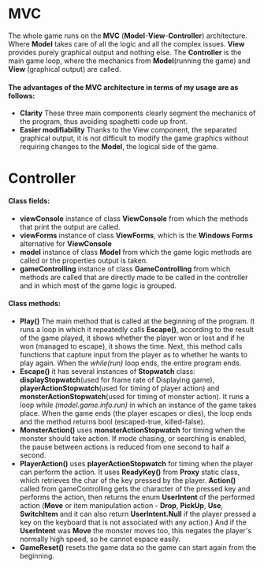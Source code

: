# MVC
The whole game runs on the **MVC** (**Model**-**View**-**Controller**) architecture. Where **Model** takes care of all the logic and all the complex issues. **View** provides purely graphical output and nothing else. The **Controller** is the main game loop, where the mechanics from **Model**(running the game) and **View** (graphical output) are called. 

#### The advantages of the MVC architecture in terms of my usage are as follows:
 - **Clarity** These three main components clearly segment the mechanics of the program, thus avoiding spaghetti code up front.
 - **Easier modifiability** Thanks to the View component, the separated graphical output, it is not difficult to modify the game graphics without requiring changes to the **Model**, the logical side of the game.

# Controller
#### Class fields:
 - **viewConsole** instance of class **ViewConsole** from which the methods that print the output are called.
 - **viewForms** instance of class **ViewForms**, which is the **Windows Forms** alternative for **ViewConsole**
 - **model** instance of class **Model** from which the game logic methods are called or the properties output is taken.
 - **gameControlling** instance of class **GameControlling** from which methods are called that are directly made to be called in the controller and in which most of the game logic is grouped.
#### Class methods:
 - **Play()** The main method that is called at the beginning of the program. It runs a loop in which it repeatedly calls **Escape()**, according to the result of the game played, it shows whether the player won or lost and if he won (managed to escape), it shows the time. Next, this method calls functions that capture input from the player as to whether he wants to play again. When the *while(run)* loop ends, the entire program ends.
 - **Escape()** it has several instances of **Stopwatch** class: **displayStopwatch**(used for frame rate of Displaying game), **playerActionStopwatch**(used for timing of player action) and **monsterActionStopwatch**(used for timing of monster action). It runs a loop *while (model.game.info.run)* in which an instance of the game takes place. When the game ends (the player escapes or dies), the loop ends and the method returns bool (escaped-true, killed-false).
 - **MonsterAction()** uses **monsterActionStopwatch** for timing when the monster should take action. If mode chasing, or searching is enabled, the pause between actions is reduced from one second to half a second.
 - **PlayerAction()** uses **playerActionStopwatch** for timing when the player can perform the action. It uses **ReadyKey()** from **Proxy** static class, which retrieves the char of the key pressed by the player. **Action()** called from gameControlling gets the character of the pressed key and performs the action, then returns the enum **UserIntent** of the performed action (**Move** or item manipulation action - **Drop**, **PickUp**, **Use**, **SwitchItem** and it can also return **UserIntent.Null** if the player pressed a key on the keyboard that is not associated with any action.) And if the **UserIntent** was **Move** the monster moves too, this negates the player's normally high speed, so he cannot espace easily.
 - **GameReset()** resets the game data so the game can start again from the beginning.
